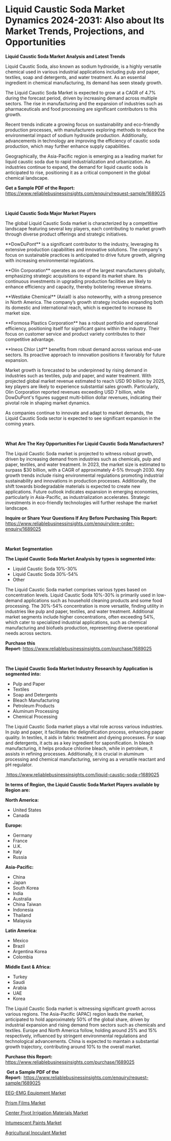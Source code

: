 <p><h1>Liquid Caustic Soda Market Dynamics 2024-2031: Also about Its Market Trends, Projections, and Opportunities</h1></p><p><strong>Liquid Caustic Soda Market Analysis and Latest Trends</strong></p>
<p><p>Liquid Caustic Soda, also known as sodium hydroxide, is a highly versatile chemical used in various industrial applications including pulp and paper, textiles, soap and detergents, and water treatment. As an essential ingredient in chemical manufacturing, its demand has seen steady growth.</p><p>The Liquid Caustic Soda Market is expected to grow at a CAGR of 4.7% during the forecast period, driven by increasing demand across multiple sectors. The rise in manufacturing and the expansion of industries such as pharmaceuticals and food processing are significant contributors to this growth. </p><p>Recent trends indicate a growing focus on sustainability and eco-friendly production processes, with manufacturers exploring methods to reduce the environmental impact of sodium hydroxide production. Additionally, advancements in technology are improving the efficiency of caustic soda production, which may further enhance supply capabilities. </p><p>Geographically, the Asia-Pacific region is emerging as a leading market for liquid caustic soda due to rapid industrialization and urbanization. As industries continue to expand, the demand for liquid caustic soda is anticipated to rise, positioning it as a critical component in the global chemical landscape.</p></p>
<p><strong>Get a Sample PDF of the Report:&nbsp;</strong> <a href="https://www.reliablebusinessinsights.com/enquiry/request-sample/1689025?utm_campaign=117&utm_medium=2&utm_source=Github&utm_content=ia&utm_term=11112024&utm_id=liquid-caustic-soda">https://www.reliablebusinessinsights.com/enquiry/request-sample/1689025</a></p>
<p>&nbsp;</p>
<p><strong>Liquid Caustic Soda Major Market Players</strong></p>
<p><p>The global Liquid Caustic Soda market is characterized by a competitive landscape featuring several key players, each contributing to market growth through diverse product offerings and strategic initiatives. </p><p>**DowDuPont** is a significant contributor to the industry, leveraging its extensive production capabilities and innovative solutions. The company's focus on sustainable practices is anticipated to drive future growth, aligning with increasing environmental regulations.</p><p>**Olin Corporation** operates as one of the largest manufacturers globally, emphasizing strategic acquisitions to expand its market share. Its continuous investments in upgrading production facilities are likely to enhance efficiency and capacity, thereby bolstering revenue streams.</p><p>**Westlake Chemical** (Axiall) is also noteworthy, with a strong presence in North America. The company’s growth strategy includes expanding both its domestic and international reach, which is expected to increase its market size. </p><p>**Formosa Plastics Corporation** has a robust portfolio and operational efficiency, positioning itself for significant gains within the industry. Their focus on customer service and product variety contributes to their competitive advantage.</p><p>**Ineos Chlor Ltd** benefits from robust demand across various end-use sectors. Its proactive approach to innovation positions it favorably for future expansion.</p><p>Market growth is forecasted to be underpinned by rising demand in industries such as textiles, pulp and paper, and water treatment. With projected global market revenue estimated to reach USD 90 billion by 2025, key players are likely to experience substantial sales growth. Particularly, Olin Corporation reported revenues exceeding USD 7 billion, while DowDuPont's figures suggest multi-billion dollar revenues, indicating their pivotal role in shaping market dynamics. </p><p>As companies continue to innovate and adapt to market demands, the Liquid Caustic Soda sector is expected to see significant expansion in the coming years.</p></p>
<p>&nbsp;</p>
<p><strong>What Are The Key Opportunities For Liquid Caustic Soda Manufacturers?</strong></p>
<p><p>The Liquid Caustic Soda market is projected to witness robust growth, driven by increasing demand from industries such as chemicals, pulp and paper, textiles, and water treatment. In 2023, the market size is estimated to surpass $30 billion, with a CAGR of approximately 4-5% through 2030. Key growth trends include rising environmental regulations promoting industrial sustainability and innovations in production processes. Additionally, the shift towards biodegradable materials is expected to create new applications. Future outlook indicates expansion in emerging economies, particularly in Asia-Pacific, as industrialization accelerates. Strategic investments in eco-friendly technologies will further reshape the market landscape.</p></p>
<p><strong>Inquire or Share Your Questions If Any Before Purchasing This Report:</strong> <a href="https://www.reliablebusinessinsights.com/enquiry/pre-order-enquiry/1689025?utm_campaign=117&utm_medium=2&utm_source=Github&utm_content=ia&utm_term=11112024&utm_id=liquid-caustic-soda">https://www.reliablebusinessinsights.com/enquiry/pre-order-enquiry/1689025</a></p>
<p>&nbsp;</p>
<p><strong>Market Segmentation</strong></p>
<p><strong>The Liquid Caustic Soda Market Analysis by types is segmented into:</strong></p>
<p><ul><li>Liquid Caustic Soda 10%-30%</li><li>Liquid Caustic Soda 30%-54%</li><li>Other</li></ul></p>
<p><p>The Liquid Caustic Soda market comprises various types based on concentration levels. Liquid Caustic Soda 10%-30% is primarily used in low-demand applications such as household cleaning products and some food processing. The 30%-54% concentration is more versatile, finding utility in industries like pulp and paper, textiles, and water treatment. Additional market segments include higher concentrations, often exceeding 54%, which cater to specialized industrial applications, such as chemical manufacturing and biofuels production, representing diverse operational needs across sectors.</p></p>
<p><strong>Purchase this Report:&nbsp;</strong><a href="https://www.reliablebusinessinsights.com/purchase/1689025?utm_campaign=117&utm_medium=2&utm_source=Github&utm_content=ia&utm_term=11112024&utm_id=liquid-caustic-soda">https://www.reliablebusinessinsights.com/purchase/1689025</a></p>
<p>&nbsp;</p>
<p><strong>The Liquid Caustic Soda Market Industry Research by Application is segmented into:</strong></p>
<p><ul><li>Pulp and Paper</li><li>Textiles</li><li>Soap and Detergents</li><li>Bleach Manufacturing</li><li>Petroleum Products</li><li>Aluminum Processing</li><li>Chemical Processing</li></ul></p>
<p><p>The Liquid Caustic Soda market plays a vital role across various industries. In pulp and paper, it facilitates the delignification process, enhancing paper quality. In textiles, it aids in fabric treatment and dyeing processes. For soap and detergents, it acts as a key ingredient for saponification. In bleach manufacturing, it helps produce chlorine bleach, while in petroleum, it assists in refining processes. Additionally, it is crucial in aluminum processing and chemical manufacturing, serving as a versatile reactant and pH regulator.</p></p>
<p><a href="https://www.reliablebusinessinsights.com/liquid-caustic-soda-r1689025?utm_campaign=117&utm_medium=2&utm_source=Github&utm_content=ia&utm_term=11112024&utm_id=liquid-caustic-soda">&nbsp;https://www.reliablebusinessinsights.com/liquid-caustic-soda-r1689025</a></p>
<p><strong>In terms of Region, the Liquid Caustic Soda Market Players available by Region are:</strong></p>
<p>
    <p> <strong> North America: </strong>
        <ul>
            <li>United States</li>
            <li>Canada</li>
        </ul>
        </p> 
    <p> <strong> Europe: </strong>
        <ul>
            <li>Germany</li>
            <li>France</li>
            <li>U.K.</li>
            <li>Italy</li>
            <li>Russia</li>
        </ul>
        </p> 
    <p> <strong> Asia-Pacific: </strong>
        <ul>
            <li>China</li>
            <li>Japan</li>
            <li>South Korea</li>
            <li>India</li>
            <li>Australia</li>
            <li>China Taiwan</li>
            <li>Indonesia</li>
            <li>Thailand</li>
            <li>Malaysia</li>
        </ul>
        </p> 
    <p> <strong> Latin America: </strong>
        <ul>
            <li>Mexico</li>
            <li>Brazil</li>
            <li>Argentina Korea</li>
            <li>Colombia</li>
        </ul>
        </p> 
    <p> <strong> Middle East & Africa: </strong>
        <ul>
            <li>Turkey</li>
            <li>Saudi</li>
            <li>Arabia</li>
            <li>UAE</li>
            <li>Korea</li>
        </ul>
    </p>
    </p>
<p><p>The Liquid Caustic Soda market is witnessing significant growth across various regions. The Asia-Pacific (APAC) region leads the market, anticipated to hold approximately 50% of the global share, driven by industrial expansion and rising demand from sectors such as chemicals and textiles. Europe and North America follow, holding around 25% and 15% respectively, influenced by stringent environmental regulations and technological advancements. China is expected to maintain a substantial growth trajectory, contributing around 10% to the overall market.</p></p>
<p><strong>Purchase this Report: </strong><a href="https://www.reliablebusinessinsights.com/purchase/1689025?utm_campaign=117&utm_medium=2&utm_source=Github&utm_content=ia&utm_term=11112024&utm_id=liquid-caustic-soda">https://www.reliablebusinessinsights.com/purchase/1689025</a></p>
<p>&nbsp;<strong>Get a Sample PDF of the Report:&nbsp;&nbsp;</strong><a href="https://www.reliablebusinessinsights.com/enquiry/request-sample/1689025?utm_campaign=117&utm_medium=2&utm_source=Github&utm_content=ia&utm_term=11112024&utm_id=liquid-caustic-soda">https://www.reliablebusinessinsights.com/enquiry/request-sample/1689025</a></p>
<p><strong></strong></p>
<p><p><a href="https://issuu.com/reportprime-2/docs/eeg-emg-equipment-market-size-2030._71462def161090?utm_campaign=117&utm_medium=2&utm_source=Github&utm_content=ia&utm_term=11112024&utm_id=liquid-caustic-soda">EEG-EMG Equipment Market</a></p><p><a href="https://github.com/avilarotedlowkog/Market-Research-Report-List-1/blob/main/prism-films-market.md?utm_campaign=117&utm_medium=2&utm_source=Github&utm_content=ia&utm_term=11112024&utm_id=liquid-caustic-soda">Prism Films Market</a></p><p><a href="https://www.linkedin.com/pulse/center-pivot-irrigation-materials-ecosystem-mapping-innovation-1xkcf?utm_campaign=117&utm_medium=2&utm_source=Github&utm_content=ia&utm_term=11112024&utm_id=liquid-caustic-soda">Center Pivot Irrigation Materials Market</a></p><p><a href="https://github.com/fadrijbtavist/Market-Research-Report-List-1/blob/main/intumescent-paints-market.md?utm_campaign=117&utm_medium=2&utm_source=Github&utm_content=ia&utm_term=11112024&utm_id=liquid-caustic-soda">Intumescent Paints Market</a></p><p><a href="https://www.linkedin.com/pulse/insights-agricultural-inoculant-industry-market-financial-status-pydef?utm_campaign=117&utm_medium=2&utm_source=Github&utm_content=ia&utm_term=11112024&utm_id=liquid-caustic-soda">Agricultural Inoculant Market</a></p></p>